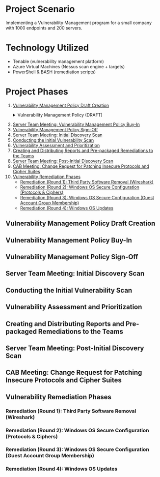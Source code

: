 # Project Scenario
Implementing a Vulnerability Management program for a small company with 1000 endpoints and 200 servers.

# Technology Utilized
- Tenable (vulnerability management platform)
- Azure Virtual Machines (Nessus scan engine + targets)
- PowerShell & BASH (remediation scripts)

# Project Phases
1. [Vulnerability Management Policy Draft Creation](#vulnerability-management-policy-draft-creation)
   <details>
        <summary>Vulnerability Management Policy (DRAFT)</summary>
        
        1. Policy Overview
           This policy establishes the framework for managing vulnerabilities within LogN Pacific's IT infrastructure to ensure the security and integrity of our systems through timely and effective identification, evaluation, and remediation of threats.
        
        2. Scope
           This policy applies to all IT assets owned or operated by LogN Pacific, including networks, servers, endpoints, and associated applications.
        
        3. Responsibilities
           - Chief Information Security Officer (CISO): Oversight of the vulnerability management process and ensuring compliance with this policy.
           - Chief Information Officer (CIO): Ensuring that vulnerability management is integrated with LogN Pacific's overall IT strategy.
           - Department Heads: Responsible for ensuring compliance within their respective departments.
        
        4. Vulnerability Scan Schedule
           - Routine Scans: Conduct monthly scans of all IT assets to identify vulnerabilities.
           - Ad-Hoc Scans: Perform scans in response to significant security alerts or when new vulnerabilities are reported.
        
        5. Remediation Schedule and Cadence
           Based on the Common Vulnerability Scoring System (CVSS):
           - Critical (CVSS 9.0-10): Remediate or mitigate within 48 hours.
           - High (CVSS 7.0-8.9): Remediate or mitigate within 7 days.
           - Medium (CVSS 4.0-6.9): Remediate or mitigate within 30 days.
           - Low (CVSS 0.1-3.9): Remediate or mitigate within 90 days.
        
        6. Maintenance Plans
           - Routine Patching: Apply security patches and updates on a scheduled monthly basis.
           - Emergency Patching: Initiate within 24 hours for critical vulnerabilities that pose immediate risks.
           - Emergency Mitigation: Implement temporary measures (e.g., firewall rules, access restrictions) to protect against vulnerabilities while permanent solutions are developed.
           - Unpatchable Assets: Implement segmentation, increased monitoring, or phased removal from the environment.
        
        7. Non-Compliance Consequences
           Departments failing to comply with this policy will face:
           - Immediate review of their procedures.
           - Mandatory retraining for involved personnel.
           - Escalation to senior management for further disciplinary actions including termination.
        
        8. Sign-Off
           Chief Information Security Officer (CISO)
           Sign:  ____________________________________
           Date:  ____________________________________
        
           Chief Information Officer (CIO)
           Sign:  ____________________________________
           Date:  ____________________________________
        
           Chief Executive Officer (CEO)
           Sign:  ____________________________________
           Date:  ____________________________________
        
        9. Review and Revision
           This policy will be reviewed annually or sooner if necessary to accommodate changes in business processes or to address emerging threats.
        
        Document Control
        - Version: 1.0
        - Date: [Insert Date]
        - Author: [Insert Author Name]
</details>

2. [Server Team Meeting: Vulnerability Management Policy Buy-In](#vulnerability-management-policy-buy-in)
3. [Vulnerability Management Policy Sign-Off](#vulnerability-management-policy-sign-off)
4. [Server Team Meeting: Initial Discovery Scan](#server-team-meeting-initial-discovery-scan)
5. [Conducting the Initial Vulnerability Scan](#conducting-the-initial-vulnerability-scan)
6. [Vulnerability Assessment and Prioritization](#vulnerability-assessment-and-prioritization)
7. [Creating and Distributing Reports and Pre-packaged Remediations to the Teams](#creating-and-distributing-reports-and-pre-packaged-remediations-to-the-teams)
8. [Server Team Meeting: Post-Initial Discovery Scan](#server-team-meeting-post-initial-discovery-scan)
9. [CAB Meeting: Change Request for Patching Insecure Protocols and Cipher Suites](#cab-meeting-change-request-for-patching-insecure-protocols-and-cipher-suites)
10. [Vulnerability Remediation Phases](#vulnerability-remediation-phases)
    - [Remediation (Round 1): Third Party Software Removal (Wireshark)](#remediation-round-1-third-party-software-removal-wireshark)
    - [Remediation (Round 2): Windows OS Secure Configuration (Protocols & Ciphers)](#remediation-round-2-windows-os-secure-configuration-protocols--ciphers)
    - [Remediation (Round 3): Windows OS Secure Configuration (Guest Account Group Membership)](#remediation-round-3-windows-os-secure-configuration-guest-account-group-membership)
    - [Remediation (Round 4): Windows OS Updates](#remediation-round-4-windows-os-updates)

## Vulnerability Management Policy Draft Creation


## Vulnerability Management Policy Buy-In


## Vulnerability Management Policy Sign-Off


## Server Team Meeting: Initial Discovery Scan


## Conducting the Initial Vulnerability Scan


## Vulnerability Assessment and Prioritization


## Creating and Distributing Reports and Pre-packaged Remediations to the Teams


## Server Team Meeting: Post-Initial Discovery Scan


## CAB Meeting: Change Request for Patching Insecure Protocols and Cipher Suites


## Vulnerability Remediation Phases


### Remediation (Round 1): Third Party Software Removal (Wireshark)


### Remediation (Round 2): Windows OS Secure Configuration (Protocols & Ciphers)


### Remediation (Round 3): Windows OS Secure Configuration (Guest Account Group Membership)


### Remediation (Round 4): Windows OS Updates
